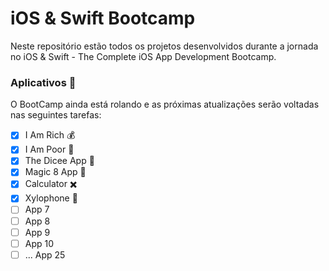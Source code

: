 # iOS & Swift Bootcamp

Neste repositório estão todos os projetos desenvolvidos durante a jornada no iOS & Swift - The Complete iOS App Development Bootcamp.

### Aplicativos  🚀

O BootCamp ainda está rolando e as próximas atualizações serão voltadas nas seguintes tarefas:

- [X] I Am Rich 💰
- [X] I Am Poor 💸
- [X] The Dicee App 🎲
- [X] Magic 8 App 🎱
- [X] Calculator ✖️
- [X] Xylophone 🎵
- [ ] App 7
- [ ] App 8
- [ ] App 9
- [ ] App 10
- [ ] ... App 25
